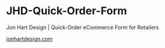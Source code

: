 # JHD-Quick-Order-Form
Jon Hart Design | Quick-Order eCommerce Form for Retailers

[jonhartdesign.com](https://www.jonhartdesign.com)